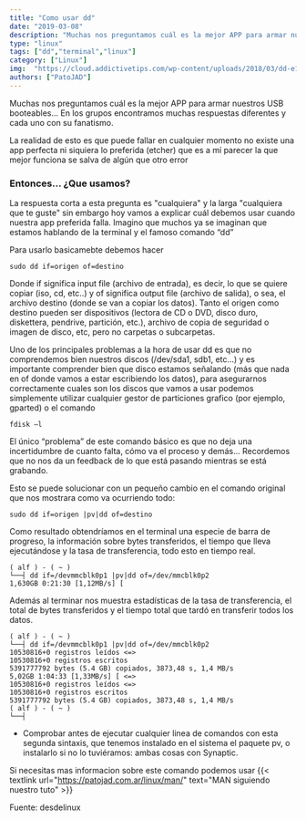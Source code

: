 ```yaml
---
title: "Como usar dd"
date: "2019-03-08"
description: "Muchas nos preguntamos cuál es la mejor APP para armar nuestros USB booteables..."
type: "linux"
tags: ["dd","terminal","linux"]
category: ["Linux"]
img:  "https://cloud.addictivetips.com/wp-content/uploads/2018/03/dd-e1520370085938.png"
authors: ["PatoJAD"]
---
```


Muchas nos preguntamos cuál es la mejor APP para armar nuestros USB booteables... En los grupos encontramos muchas respuestas diferentes y cada uno con su fanatismo.

La realidad de esto es que puede fallar en cualquier momento no existe una app perfecta ni siquiera lo preferida (etcher) que es a mí parecer la que mejor funciona se salva de algún que otro error

### Entonces... ¿Que usamos?

La respuesta corta a esta pregunta es "cualquiera" y la larga "cualquiera que te guste" sin embargo hoy vamos a explicar cuál debemos usar cuando nuestra app preferida falla. Imagino que muchos ya se imaginan que estamos hablando de la terminal y el famoso comando “dd”

Para usarlo basicamebte debemos hacer

    sudo dd if=origen of=destino

Donde if significa input file (archivo de entrada), es decir, lo que se quiere copiar (iso, cd, etc..) y of significa output file (archivo de salida), o sea, el archivo destino (donde se van a copiar los datos).
Tanto el origen como destino pueden ser dispositivos (lectora de CD o DVD, disco duro, diskettera, pendrive, partición, etc.), archivo de copia de seguridad o imagen de disco, etc, pero no carpetas o subcarpetas.

Uno de los principales problemas a la hora de usar dd es que no comprendemos bien nuestros discos (/dev/sda1, sdb1, etc…) y es importante comprender bien que disco estamos señalando (más que nada en of donde vamos a estar escribiendo los datos), para asegurarnos correctamente cuales son los discos que vamos a usar podemos simplemente utilizar cualquier gestor de particiones grafico (por ejemplo, gparted) o el comando

    fdisk –l

El único “problema” de este comando básico es que no deja una incertidumbre de cuanto falta, cómo va el proceso y demás… Recordemos que no nos da un feedback de lo que está pasando mientras se está grabando.

Esto se puede solucionar con un pequeño cambio en el comando original que nos mostrara como va ocurriendo todo:

    sudo dd if=origen |pv|dd of=destino

Como resultado obtendríamos en el terminal una especie de barra de progreso, la información sobre bytes transferidos, el tiempo que lleva ejecutándose y la tasa de transferencia, todo esto en tiempo real.

    ( alf ) - ( ~ )
    └──┤ dd if=/devmmcblk0p1 |pv|dd of=/dev/mmcblk0p2
    1,630GB 0:21:30 [1,12MB/s] [

Además al terminar nos muestra estadísticas de la tasa de transferencia, el total de bytes transferidos y el tiempo total que tardó en transferir todos los datos.

    ( alf ) - ( ~ )
    └──┤ dd if=/devmmcblk0p1 |pv|dd of=/dev/mmcblk0p2
    10530816+0 registros leídos <=>
    10530816+0 registros escritos
    5391777792 bytes (5.4 GB) copiados, 3873,48 s, 1,4 MB/s
    5,02GB 1:04:33 [1,33MB/s] [ <=>
    10530816+0 registros leídos <=>
    10530816+0 registros escritos
    5391777792 bytes (5.4 GB) copiados, 3873,48 s, 1,4 MB/s
    ( alf ) - ( ~ )
    └──┤

 * Comprobar antes de ejecutar cualquier linea de comandos con esta segunda sintaxis, que tenemos instalado en el sistema el paquete pv, o instalarlo si no lo tuviéramos: ambas cosas con Synaptic.

Si necesitas mas informacion sobre este comando podemos usar {{< textlink url="https://patojad.com.ar/linux/man/" text="MAN siguiendo nuestro tuto" >}}

Fuente: desdelinux
